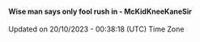 #### Wise man says only fool rush in - McKidKneeKaneSir
Updated on 20/10/2023 - 00:38:18 (UTC) Time Zone

